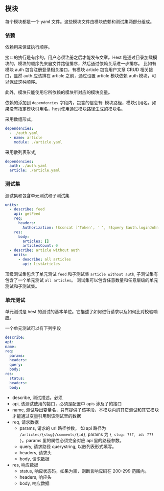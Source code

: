 ## 模块

每个模块都是一个 yaml 文件。这些模块文件由模块依赖和测试集两部分组成。

### 依赖

依赖用来保证执行顺序。

接口的执行是有序的，用户必须注册之后才能发布文章。Hest 是通过目录加载模块的，模块的顺序先来自文件路径排序，然后通过依赖关系进一步排序。
比如有模块 auth 包含注册登录相关接口，有模块 article 包含用户文章 CRUD 相关接口，显然 auth 应该排在 article 之前，通过设置 article 模块依赖 auth 模块，可以保证这种顺序。

此外，模块只能使用它所依赖的模块所对应的模块变量。

依赖的添加到 `dependencies` 字段内，包含的信息有: 模块路径，模块引用名。如果没有指定模块引用名，hest使用通过模块路径生成的模块名。

采用数组形式，

```yaml
dependencies:
  - ./auth.yaml
  - name: article
    module: ./article.yaml
```

采用散列表形式,
```yaml
dependencies:
  auth: ./auth.yaml
  article: ./article.yaml
```

### 测试集

测试集和包含单元测试和子测试集 

```yaml
units:
  - describe: feed
    api: getFeed
    req:
      headers:
        Authorization: !$concat ['Token', ' ', !$query $auth.loginJohn.res.body.user.token]
    res:
      body:
        articles: []
        articlesCount: 0
  - describe: article without auth
    units:
      - describe: all articles
        api: listArticles
```
顶级测试集包含了单元测试 `feed` 和子测试集 `article without auth`, 子测试集有包含了一个单元测试 `all articles`。 测试集可以包含任意数量和任意层级的单元测试和子测试集。

### 单元测试

单元测试是 hest 的测试的基本单位。它描述了如何进行请求以及如何比对校验响应。

一个单元测试可以有下列字段

```yaml
describe:
api:
name:
req:
  params: 
  headers:
  query:
  body:
res:
  status:
  headers:
  body:
```

- describe, 测试描述，必须
- api, 该测试使用的接口，必须是配置中 apis 涉及了的接口
- name, 测试导出变量名，只有提供了该字段，本模块内的其它测试和其它模块才能通过变量引用到该测试里的数据
- req, 请求数据
  - params, 请求的 url 路径参数。 如 api 路径为 `/articles/{slug}/comments/{id}`, params 为 `{ slug: ???, id: ??? }`。params 里的属性必须完全对应 api 里的路径参数。
  - query, 请求路径 querystring, 以散列表形式填写。
  - headers, 请求头
  - body, 请求数据
- res, 响应数据
  - status, 响应状态码，如果为空，则断言响应码在 200-299 范围内。
  - headers, 响应头
  - body, 响应数据
